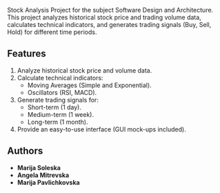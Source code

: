 Stock Analysis Project for the subject Software Design and Architecture.
This project analyzes historical stock price and trading volume data, calculates technical indicators, and generates trading signals (Buy, Sell, Hold) for different time periods.
## Features

1. Analyze historical stock price and volume data.
2. Calculate technical indicators:
   - Moving Averages (Simple and Exponential).
   - Oscillators (RSI, MACD).
3. Generate trading signals for:
   - Short-term (1 day).
   - Medium-term (1 week).
   - Long-term (1 month).
4. Provide an easy-to-use interface (GUI mock-ups included).

## Authors

- **Marija Soleska** 
- **Angela Mitrevska** 
- **Marija Pavlichkovska** 

